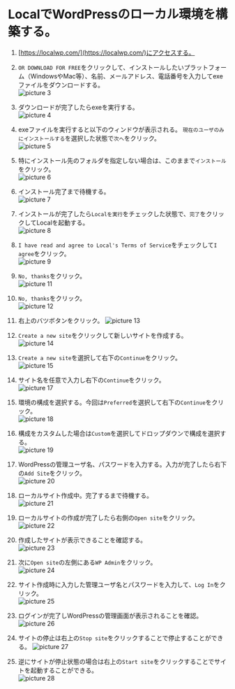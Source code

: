 # LocalでWordPressのローカル環境を構築する。

1. [https://localwp.com/](https://localwp.com/)にアクセスする。

1. `OR DOWNLOAD FOR FREE`をクリックして、インストールしたいプラットフォーム（WindowsやMac等）、名前、メールアドレス、電話番号を入力してexeファイルをダウンロードする。  
![picture 3](image/f648f1d5e5cb564acf7ad1576717afc257c4c6540d8aadec6d6188b71eb99167.png)  

1. ダウンロードが完了したらexeを実行する。  
![picture 4](image/6f311a3b3352b6e4f6fd2432faccb7aae3e568c518beb6bcda4159be8cab35cc.png)  

1. exeファイルを実行すると以下のウィンドウが表示される。
`現在のユーザのみにインストールする`を選択した状態で`次へ`をクリック。  
![picture 5](image/2770f4dbfe5b37ce8d86a2ce5cde9f85a7c174ec105ed6e6a7a793dc7279de65.png)  

1. 特にインストール先のフォルダを指定しない場合は、このままで`インストール`  をクリック。  
![picture 6](image/62638e9d5c4357dc0653287886b4919916b5d1d58b1a831b5fc7e01f4e7ebe70.png)  

1. インストール完了まで待機する。  
![picture 7](image/d1d9869662ac4093a05f780852c1bbea5ae53a6f609624d73fef07dda7a625d0.png)  

1. インストールが完了したら`Localを実行`をチェックした状態で、`完了`をクリックしてLocalを起動する。  
![picture 8](image/5399abe42b0d19268faff92df4d91ca3142ac028a752a276b8e2e0cd3bf4114d.png)  

1. `I have read and agree to Local's Terms of Service`をチェックして`I agree`をクリック。  
![picture 9](image/1b0248392b678259271c4a7c499d82efd968056f49790a8496046ae21f45fc87.png)  

1. `No, thanks`をクリック。  
![picture 11](image/61ad9528a3c91d49d7c403febfb8fb1b5852b1634d222cf198bed5739e7264fd.png)  

1. `No, thanks`をクリック。  
![picture 12](image/09c332628353f69a278b632692000abf72a848209d6ba49626f6671db7f68683.png)  

1. 右上のバツボタンをクリック。
![picture 13](image/4d17a0bbc69f067006e5680e3db97e51066d95b8bce7c8e0d838e280550ced91.png)  

1. `Create a new site`をクリックして新しいサイトを作成する。  
![picture 14](image/7ba2824ba1d937b936623062e5a59c60a4ad274cafcc0d795cb32925ee6083e3.png)  

1. `Create a new site`を選択して右下の`Continue`をクリック。  
![picture 15](image/e8ddd49599dccb0e34be1b8ec12c174158f3eacc177b43c01f52b01304e21689.png)  

1. サイト名を任意で入力し右下の`Continue`をクリック。  
![picture 17](image/c1b4cfcdf23b0ae55f90d795103baf1877669234bd73bd507ebcaf2510e38dac.png)  

1. 環境の構成を選択する。今回は`Preferred`を選択して右下の`Continue`をクリック。  
![picture 18](image/958c45f41b3f52d1e1629c0ee4cb55bc3501518799e50aad02cbfc25e20b4a36.png)  

1. 構成をカスタムした場合は`Custom`を選択してドロップダウンで構成を選択する。  
![picture 19](image/d678859b2ce68b0f2c129ec0a4c107cf3025702ee606236d1c7bf176b276a1de.png)  

1. WordPressの管理ユーザ名、パスワードを入力する。入力が完了したら右下の`Add Site`をクリック。  
![picture 20](image/e1b28887c20032604ca1e222b31b7407d2e2572de3e8889be1bb343e5e8cc641.png)  

1. ローカルサイト作成中。完了するまで待機する。  
![picture 21](image/f44498582a09f032fe22e92fb043a9d1aab3ca3edd31fcc837c2830419c2a4fe.png)  

1. ローカルサイトの作成が完了したら右側の`Open site`をクリック。  
![picture 22](image/fe78187f1bf21a789bd6dc9337e4fc8aeb9a94f75be4ad6949a0d0c1bba6591c.png)  

1. 作成したサイトが表示できることを確認する。  
![picture 23](image/de6dba46259c683ae5f8d7bd87d1b71f8bdf7e16ad78445328a3d81686fbba43.png)  

1. 次に`Open site`の左側にある`WP Admin`をクリック。  
![picture 24](image/ed3aed4becce249942139dddaed642f8e6245180e793a6e96399712099acb20e.png)  

1. サイト作成時に入力した管理ユーザ名とパスワードを入力して、`Log In`をクリック。  
![picture 25](image/a30598615d3c5f2f9ffdd1c30202edfda704a7b0288a0032979a63f76ff790d3.png)  

1. ログインが完了しWordPressの管理画面が表示されることを確認。  
![picture 26](image/7d544c1a22915ef0b77dab55af2fa410bd3f4063db11cb19eaa714d47c584990.png)  

1. サイトの停止は右上の`Stop site`をクリックすることで停止することができる。
![picture 27](image/547974f98a309347b443bfceb44674e873227316bdb93a646aaa891beb8dae8a.png)  

1. 逆にサイトが停止状態の場合は右上の`Start site`をクリックすることでサイトを起動することができる。  
![picture 28](image/39e28c863ece833a450e0de7a656aa9fc25543af5f91175a377b74ca6b7efe16.png)  

